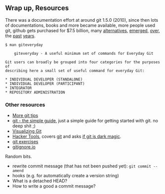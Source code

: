 ## Wrap up, Resources

There was a documentation effort at around git 1.5.0 (2010), since then lots of
documentations, books and more became available, more people used git, github
gets purchased for $7.5 billion, many [alternatives](https://gitea.io),
[emerged](https://gitlab.com), [over](https://sourcehut.org/),
the [past](https://gogs.io/) [years](https://gitolite.com).

```man
$ man giteveryday

    giteveryday - A useful minimum set of commands for Everyday Git

Git users can broadly be grouped into four categories for the purposes of
describing here a small set of useful command for everyday Git:

* INDIVIDUAL DEVELOPER (STANDALONE)
* INDIVIDUAL DEVELOPER (PARTICIPANT)
* INTEGRATOR
* REPOSITORY ADMINISTRATION

```

### Other resources

* [More git tips](https://github.com/git-tips/tips)
* [git - the simple guide](http://rogerdudler.github.io/git-guide/), just a simple guide for getting started with git. no deep shit ;)
* [Visualizing Git](http://git-school.github.io/visualizing-git/)
* [Hacker Tools](https://hacker-tools.github.io/), covers
  [git](https://hacker-tools.github.io/version-control/) and asks [if git is
dark magic](https://hacker-tools.github.io/version-control/#is-git-dark-magic).
* [git exercises](https://gitexercises.fracz.com/)
* [gitignore.io](https://www.gitignore.io)

Random bits.

* rewrite commit message (that has not been pushed yet): `git commit --amend`
* hooks (e.g. for automatically create a version string)
* What is a detached HEAD?
* How to write a good a commit message?
